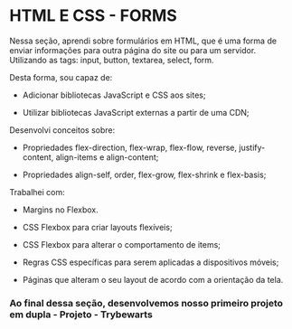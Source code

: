 # HTML E CSS - FORMS

Nessa seção, aprendi sobre formulários em HTML, que é uma forma de enviar informações para outra página do site ou para um servidor. Utilizando as tags: input, button, textarea, select, form.

Desta forma, sou capaz de:

- Adicionar bibliotecas JavaScript e CSS aos sites;

- Utilizar bibliotecas JavaScript externas a partir de uma CDN;

Desenvolvi conceitos sobre:

- Propriedades flex-direction, flex-wrap, flex-flow, reverse, justify-content, align-items e align-content;

- Propriedades align-self, order, flex-grow, flex-shrink e flex-basis;

Trabalhei com: 

- Margins no Flexbox.

- CSS Flexbox para criar layouts flexíveis;

- CSS Flexbox para alterar o comportamento de items;

- Regras CSS específicas para serem aplicadas a dispositivos móveis;

- Páginas que alteram o seu layout de acordo com a orientação da tela.

### Ao final dessa seção, desenvolvemos nosso primeiro projeto em dupla - Projeto - Trybewarts 
